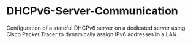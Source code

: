 # DHCPv6-Server-Communication
Configuration of a stateful DHCPv6 server on a dedicated server using Cisco Packet Tracer to dynamically assign IPv6 addresses in a LAN.
